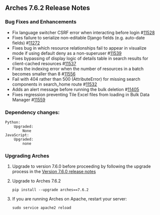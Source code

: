 ## Arches 7.6.2 Release Notes

### Bug Fixes and Enhancements

-   Fix language switcher CSRF error when interacting before login #[11528](https://github.com/archesproject/arches/issues/11528)
-   Fixes failure to serialize non-editable Django fields (e.g. auto-date fields) #[11272](https://github.com/archesproject/arches/issues/11272)
-   Fixes bug in which resource relationships fail to appear in visualize mode if using default deny as a non-superuser #[11539](https://github.com/archesproject/arches/pull/11539)
-   Fixes bypassing of display logic of details table in search results for client-cached resources #[11537](https://github.com/archesproject/arches/issues/11537)
-   Fixes the indexing error when the number of resources in a batch becomes smaller than 8 #[11556](https://github.com/archesproject/arches/issues/11556)
-   Fail with 404 rather than 500 (AttributeError) for missing search components in search_home route #[11532](https://github.com/archesproject/arches/issues/11532)
-   Adds an alert message before running the bulk deletion #[11405](https://github.com/archesproject/arches/issues/11405)
-   Fixes regression preventing Tile Excel files from loading in Bulk Data Manager #[11559](https://github.com/archesproject/arches/issues/11559)

### Dependency changes:

```
Python:
    Upgraded:
        None
JavaScript:
    Upgraded:
        none
```

### Upgrading Arches

1. Upgrade to version 7.6.0 before proceeding by following the upgrade process in the [Version 7.6.0 release notes](https://github.com/archesproject/arches/blob/dev/7.6.x/releases/7.6.0.md)

2. Upgrade to Arches 7.6.2
    ```
    pip install --upgrade arches==7.6.2
    ```

3. If you are running Arches on Apache, restart your server:
    ```
    sudo service apache2 reload
    ```
